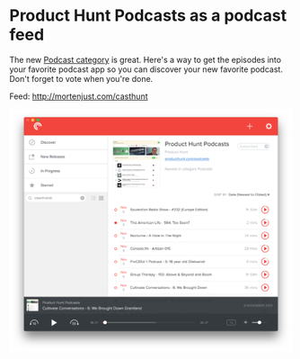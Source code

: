 # Product Hunt Podcasts as a podcast feed

The new <a href="https://www.producthunt.com/podcasts/">Podcast category</a> is great. Here's a way to get the episodes into your favorite podcast app so you can discover your new favorite podcast. Don't forget to vote when you're done.

Feed: http://mortenjust.com/casthunt

<img src="https://github.com/mortenjust/casthunt/blob/master/img/screenshot.png?raw=true">
